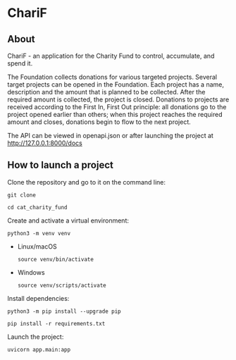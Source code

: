 # ChariF
## About
ChariF - an application for the Charity Fund to control, accumulate, and spend it.

The Foundation collects donations for various targeted projects. 
Several target projects can be opened in the Foundation. Each project has a name, description and the amount that is planned to be collected. After the required amount is collected, the project is closed.
Donations to projects are received according to the First In, First Out principle: all donations go to the project opened earlier than others; when this project reaches the required amount and closes, donations begin to flow to the next project.

The API can be viewed in openapi.json or after launching the project at http://127.0.0.1:8000/docs
## How to launch a project
Clone the repository and go to it on the command line:
```
git clone 
```

```
cd cat_charity_fund
```

Create and activate a virtual environment:

```
python3 -m venv venv
```

* Linux/macOS

    ```
    source venv/bin/activate
    ```

* Windows

    ```
    source venv/scripts/activate
    ```

Install dependencies:

```
python3 -m pip install --upgrade pip
```

```
pip install -r requirements.txt
```

Launch the project:

```
uvicorn app.main:app
```
